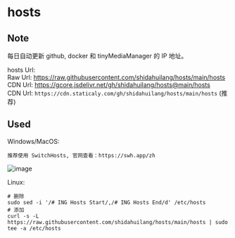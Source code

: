 # hosts  

## Note  
每日自动更新 github, docker 和 tinyMediaManager 的 IP 地址。  

hosts Url:   
Raw Url: https://raw.githubusercontent.com/shidahuilang/hosts/main/hosts  
CDN Url: https://gcore.jsdelivr.net/gh/shidahuilang/hosts@main/hosts  
CDN Url: ``` https://cdn.staticaly.com/gh/shidahuilang/hosts/main/hosts ```    (推荐)  

## Used  
Windows/MacOS:  
```
推荐使用 SwitchHosts, 官网查看：https://swh.app/zh
```
![image](https://github.com/shidahuilang/hosts/raw/main/1.png)

Linux:
```
# 删除
sudo sed -i '/# ING Hosts Start/,/# ING Hosts End/d' /etc/hosts
# 添加
curl -s -L https://raw.githubusercontent.com/shidahuilang/hosts/main/hosts | sudo tee -a /etc/hosts
```
